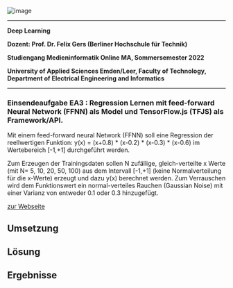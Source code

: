 ![image](https://user-images.githubusercontent.com/32162305/150810942-99672aac-99af-47ea-849b-ba263fae0c3f.png)

---

**Deep Learning**

**Dozent: Prof. Dr. Felix Gers (Berliner Hochschule für Technik)**

**Studiengang Medieninformatik Online MA, Sommersemester 2022**

**University of Applied Sciences Emden/Leer, Faculty of Technology, Department of Electrical Engineering and
Informatics**

---

### Einsendeaufgabe EA3 : Regression Lernen mit feed-forward Neural Network (FFNN) als Model und TensorFlow.js (TFJS) als Framework/API.

Mit einem feed-forward neural Network (FFNN) soll eine Regression der reellwertigen Funktion: y(x) = (x+0.8) * (x-0.2) * (x-0.3) * (x-0.6) im Wertebereich [-1,+1] 
durchgeführt werden. 

Zum Erzeugen der Trainingsdaten sollen N zufällige, gleich-verteilte x Werte (mit N= 5, 10, 20, 50, 100) aus dem Intervall [-1,+1] (keine Normalverteilung für die x-Werte) erzeugt und dazu y(x) berechnet werden. Zum Verrauschen wird dem Funktionswert ein normal-verteiles Rauchen (Gaussian Noise) mit einer Varianz von entweder 0.1 oder 0.3 hinzugefügt. 

[zur Webseite](https://deep-learning.ckitte.de/ea3/)

## Umsetzung

## Lösung

## Ergebnisse
